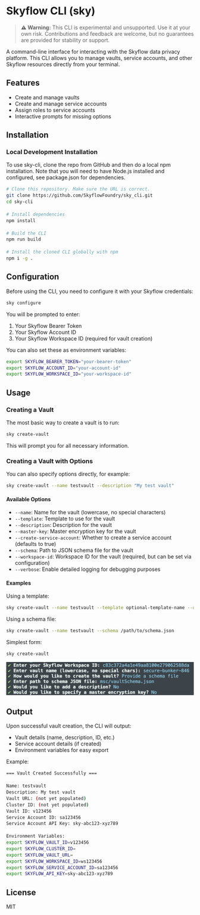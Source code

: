 # Skyflow CLI (sky)

> **⚠️ Warning:** This CLI is experimental and unsupported. Use it at your own risk. Contributions and feedback are welcome, but no guarantees are provided for stability or support.

A command-line interface for interacting with the Skyflow data privacy platform. This CLI allows you to manage vaults, service accounts, and other Skyflow resources directly from your terminal.

## Features

- Create and manage vaults
- Create and manage service accounts
- Assign roles to service accounts
- Interactive prompts for missing options

## Installation

### Local Development Installation

To use sky-cli, clone the repo from GitHub and then do a local npm installation. Note that you will need to have Node.js installed and configured, see package.json for dependencies.

```bash
# Clone this repository. Make sure the URL is correct.
git clone https://github.com/SkyflowFoundry/sky_cli.git
cd sky-cli

# Install dependencies
npm install

# Build the CLI
npm run build

# Install the cloned CLI globally with npm
npm i -g .
```

## Configuration

Before using the CLI, you need to configure it with your Skyflow credentials:

```bash
sky configure
```

You will be prompted to enter:

1. Your Skyflow Bearer Token
2. Your Skyflow Account ID
3. Your Skyflow Workspace ID (required for vault creation)

You can also set these as environment variables:

```bash
export SKYFLOW_BEARER_TOKEN="your-bearer-token"
export SKYFLOW_ACCOUNT_ID="your-account-id"
export SKYFLOW_WORKSPACE_ID="your-workspace-id"
```

## Usage

### Creating a Vault

The most basic way to create a vault is to run:

```bash
sky create-vault
```

This will prompt you for all necessary information.

### Creating a Vault with Options

You can also specify options directly, for example:

```bash
sky create-vault --name testvault --description "My test vault"
```

#### Available Options

- `--name`: Name for the vault (lowercase, no special characters)
- `--template`: Template to use for the vault
- `--description`: Description for the vault
- `--master-key`: Master encryption key for the vault
- `--create-service-account`: Whether to create a service account (defaults to true)
- `--schema`: Path to JSON schema file for the vault
- `--workspace-id`: Workspace ID for the vault (required, but can be set via configuration)
- `--verbose`: Enable detailed logging for debugging purposes

#### Examples

Using a template:

```bash
sky create-vault --name testvault --template optional-template-name --description "Full string description of the vault."
```

Using a schema file:

```bash
sky create-vault --name testvault --schema /path/to/schema.json
```

Simplest form:

```bash
sky create-vault
```

![prompts](assets/prompts.png)

## Output

Upon successful vault creation, the CLI will output:

- Vault details (name, description, ID, etc.)
- Service account details (if created)
- Environment variables for easy export

Example:

```bash
=== Vault Created Successfully ===

Name: testvault
Description: My test vault
Vault URL: (not yet populated)
Cluster ID: (not yet populated)
Vault ID: v123456
Service Account ID: sa123456
Service Account API Key: sky-abc123-xyz789

Environment Variables:
export SKYFLOW_VAULT_ID=v123456
export SKYFLOW_CLUSTER_ID=
export SKYFLOW_VAULT_URL=
export SKYFLOW_WORKSPACE_ID=ws123456
export SKYFLOW_SERVICE_ACCOUNT_ID=sa123456
export SKYFLOW_API_KEY=sky-abc123-xyz789
```

## License

MIT
